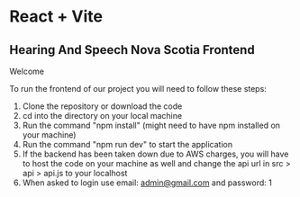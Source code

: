 # React + Vite

## Hearing And Speech Nova Scotia Frontend

Welcome

To run the frontend of our project you will need to follow these steps:
1. Clone the repository or download the code
2. cd into the directory on your local machine
3. Run the command "npm install" (might need to have npm installed on your machine)
4. Run the command "npm run dev" to start the application
5. If the backend has been taken down due to AWS charges, you will have to host the code on your machine as well and change the api url in src > api > api.js to your localhost
6. When asked to login use email: admin@gmail.com and password: 1
